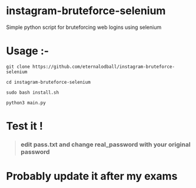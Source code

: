 # instagram-bruteforce-selenium
Simple python script for bruteforcing web logins using selenium


# Usage :-
```
git clone https://github.com/eternalodball/instagram-bruteforce-selenium

cd instagram-bruteforce-selenium

sudo bash install.sh

python3 main.py
```
# Test it !

>### edit pass.txt and change real_password with your original password

# Probably update it after my exams
